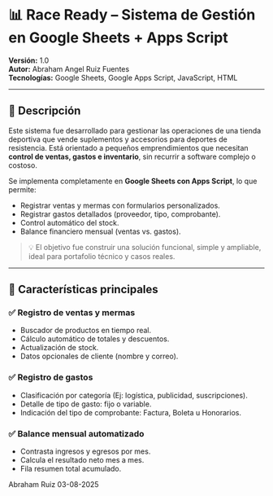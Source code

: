 # 📊 Race Ready – Sistema de Gestión en Google Sheets + Apps Script

**Versión:** 1.0  
**Autor:** Abraham Angel Ruiz Fuentes  
**Tecnologías:** Google Sheets, Google Apps Script, JavaScript, HTML

---

## 🚀 Descripción

Este sistema fue desarrollado para gestionar las operaciones de una tienda deportiva que vende suplementos y accesorios para deportes de resistencia. Está orientado a pequeños emprendimientos que necesitan **control de ventas, gastos e inventario**, sin recurrir a software complejo o costoso.

Se implementa completamente en **Google Sheets con Apps Script**, lo que permite:
- Registrar ventas y mermas con formularios personalizados.
- Registrar gastos detallados (proveedor, tipo, comprobante).
- Control automático del stock.
- Balance financiero mensual (ventas vs. gastos).

> 💡 El objetivo fue construir una solución funcional, simple y ampliable, ideal para portafolio técnico y casos reales.

---

## 🧩 Características principales

### ✅ Registro de ventas y mermas
- Buscador de productos en tiempo real.
- Cálculo automático de totales y descuentos.
- Actualización de stock.
- Datos opcionales de cliente (nombre y correo).

### ✅ Registro de gastos
- Clasificación por categoría (Ej: logística, publicidad, suscripciones).
- Detalle de tipo de gasto: fijo o variable.
- Indicación del tipo de comprobante: Factura, Boleta u Honorarios.

### ✅ Balance mensual automatizado
- Contrasta ingresos y egresos por mes.
- Calcula el resultado neto mes a mes.
- Fila resumen total acumulado.

Abraham Ruiz 03-08-2025